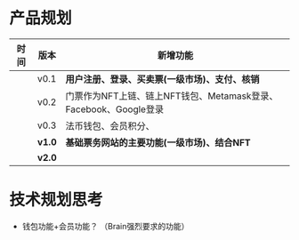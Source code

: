 <!--
 * @Author: yqq
 * @Email: youngqqcn@gmail.com
 * @Date: 2023-02-08 15:34:17
 * @Description: file content
-->

# 产品规划


|时间 |版本 |新增功能 |
|---|---|---|
|  | v0.1 | **用户注册、登录、买卖票(一级市场)、支付、核销**|
|  | v0.2 | 门票作为NFT上链、链上NFT钱包、Metamask登录、Facebook、Google登录|
|  | v0.3 | 法币钱包、会员积分、 |
| | **v1.0**| **基础票务网站的主要功能(一级市场)、结合NFT** |
| | **v2.0** |  |


# 技术规划思考




- 钱包功能+会员功能？ （Brain强烈要求的功能）






